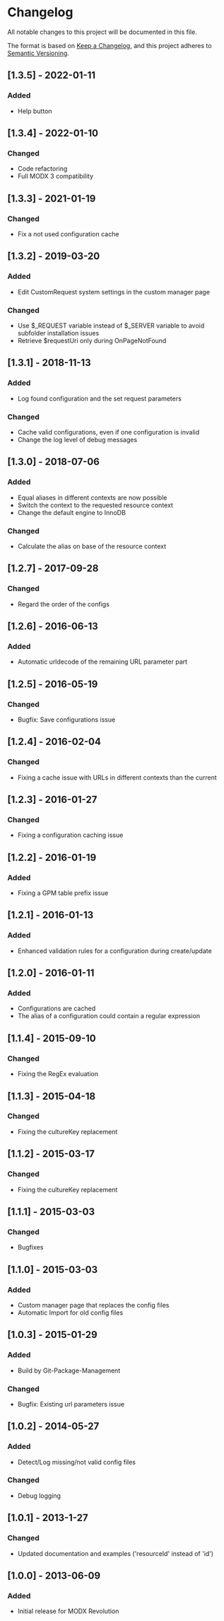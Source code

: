 # Changelog

All notable changes to this project will be documented in this file.

The format is based on [Keep a Changelog](https://keepachangelog.com/en/1.0.0/),
and this project adheres to [Semantic Versioning](https://semver.org/spec/v2.0.0.html).

## [1.3.5] - 2022-01-11

### Added

- Help button

## [1.3.4] - 2022-01-10

### Changed

- Code refactoring
- Full MODX 3 compatibility

## [1.3.3] - 2021-01-19

### Changed

- Fix a not used configuration cache

## [1.3.2] - 2019-03-20

### Added

- Edit CustomRequest system settings in the custom manager page

### Changed

- Use $_REQUEST variable instead of $_SERVER variable to avoid subfolder installation issues
- Retrieve $requestUri only during OnPageNotFound

## [1.3.1] - 2018-11-13

### Added

- Log found configuration and the set request parameters

### Changed

- Cache valid configurations, even if one configuration is invalid
- Change the log level of debug messages

## [1.3.0] - 2018-07-06

### Added

- Equal aliases in different contexts are now possible
- Switch the context to the requested resource context
- Change the default engine to InnoDB

### Changed

- Calculate the alias on base of the resource context

## [1.2.7] - 2017-09-28

### Changed

- Regard the order of the configs

## [1.2.6] - 2016-06-13

### Added

- Automatic urldecode of the remaining URL parameter part

## [1.2.5] - 2016-05-19

### Changed

- Bugfix: Save configurations issue

## [1.2.4] - 2016-02-04

### Changed

- Fixing a cache issue with URLs in different contexts than the current

## [1.2.3] - 2016-01-27

### Changed

- Fixing a configuration caching issue

## [1.2.2] - 2016-01-19

### Added

- Fixing a GPM table prefix issue

## [1.2.1] - 2016-01-13

### Added

- Enhanced validation rules for a configuration during create/update

## [1.2.0] - 2016-01-11

### Added

- Configurations are cached
- The alias of a configuration could contain a regular expression

## [1.1.4] - 2015-09-10

### Changed

- Fixing the RegEx evaluation

## [1.1.3] - 2015-04-18

### Changed

- Fixing the cultureKey replacement

## [1.1.2] - 2015-03-17

### Changed

- Fixing the cultureKey replacement

## [1.1.1] - 2015-03-03

### Changed

- Bugfixes

## [1.1.0] - 2015-03-03

### Added

- Custom manager page that replaces the config files
- Automatic Import for old config files

## [1.0.3] - 2015-01-29

### Added

- Build by Git-Package-Management

### Changed

- Bugfix: Existing url parameters issue

## [1.0.2] - 2014-05-27

### Added

- Detect/Log missing/not valid config files

### Changed

- Debug logging

## [1.0.1] - 2013-1-27

### Changed

- Updated documentation and examples ('resourceId' instead of 'id')

## [1.0.0] - 2013-06-09

### Added

- Initial release for MODX Revolution
